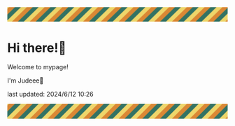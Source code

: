 <!-- Header image -->
<img src="./pokemon/pokemon_40.png" width="1000">

# Hi there!👋

Welcome to mypage!

I'm Judeee🐷

last updated: 2024/6/12 10:26

<!-- Footer image -->
<img src="./pokemon/pokemon_40.png" width="1000">
